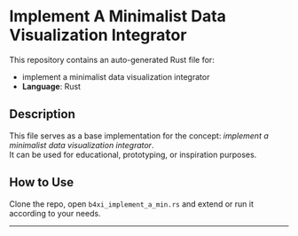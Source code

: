 # Implement A Minimalist Data Visualization Integrator

This repository contains an auto-generated Rust file for:

- implement a minimalist data visualization integrator
- **Language**: Rust

## Description

This file serves as a base implementation for the concept: *implement a minimalist data visualization integrator*.  
It can be used for educational, prototyping, or inspiration purposes.

## How to Use

Clone the repo, open `b4xi_implement_a_min.rs` and extend or run it according to your needs.

---


